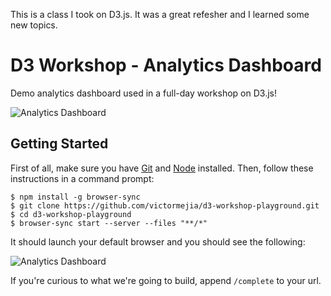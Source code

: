 This is a class I took on D3.js.  It was a great refesher and I learned some new topics.

# D3 Workshop - Analytics Dashboard

Demo analytics dashboard used in a full-day workshop on D3.js!

![Analytics Dashboard](https://raw.githubusercontent.com/victormejia/d3-workshop-playground/master/dashboard-complete.png)

## Getting Started

First of all, make sure you have [Git](https://git-scm.com/) and [Node](https://nodejs.org/en/) installed. Then, follow these instructions in a command prompt:

    $ npm install -g browser-sync
    $ git clone https://github.com/victormejia/d3-workshop-playground.git
    $ cd d3-workshop-playground
    $ browser-sync start --server --files "**/*"

It should launch your default browser and you should see the following:

![Analytics Dashboard](https://raw.githubusercontent.com/victormejia/d3-workshop-playground/master/dashboard.png)

If you're curious to what we're going to build, append `/complete` to your url.
